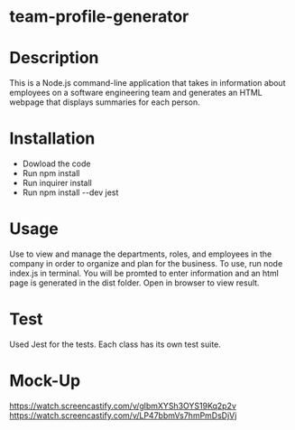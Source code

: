 # team-profile-generator

# Description
This is a Node.js command-line application that takes in information about employees on a software engineering team and generates an HTML webpage that displays summaries for each person. 

# Installation
- Dowload the code
- Run npm install
- Run inquirer install
- Run npm install --dev jest


# Usage
Use to view and manage the departments, roles, and employees in the company in order to organize and plan for the business.
To use, run node index.js in terminal. You will be promted to enter information and an html page is generated in the dist folder. 
Open in browser to view result.

# Test
Used Jest for the tests. Each class has its own test suite.

# Mock-Up
https://watch.screencastify.com/v/glbmXYSh3OYS19Kq2p2v
https://watch.screencastify.com/v/LP47bbmVs7hmPmDsDjVj